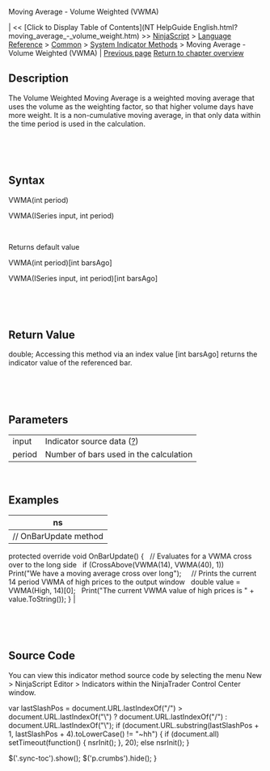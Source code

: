 ﻿










 


Moving Average - Volume Weighted (VWMA)







| &lt;&lt; [Click to Display Table of Contents](NT HelpGuide English.html?moving_average_-_volume_weight.htm) &gt;&gt;
 [NinjaScript](ninjascript.htm) &gt; [Language Reference](language_reference_wip.htm) &gt; [Common](common.htm) &gt; [System Indicator Methods](indicators.htm) &gt;
Moving Average - Volume Weighted (VWMA) | [Previous page](moving_average_-_variable_vma.htm)
[Return to chapter overview](indicators.htm)










Description
-----------


The Volume Weighted Moving Average is a weighted moving average that uses the volume as the weighting factor, so that higher volume days have more weight. It is a non-cumulative moving average, in that only data within the time period is used in the calculation. 


 


 


Syntax
------


VWMA(int period)  

VWMA(ISeries<double> input, int period)


 


Returns default value  

VWMA(int period)[int barsAgo]  

VWMA(ISeries<double> input, int period)[int barsAgo]


 


 


Return Value
------------


double; Accessing this method via an index value [int barsAgo] returns the indicator value of the referenced bar.


 


 


Parameters
----------




|  |  |
| --- | --- |
| input | Indicator source data ([?](valid_input_data_for_indicator.htm)) |
| period | Number of bars used in the calculation |



 



Examples
--------




| ns |
| --- |
| // OnBarUpdate method
protected override void OnBarUpdate()
{
   // Evaluates for a VWMA cross over to the long side
   if (CrossAbove(VWMA(14), VWMA(40), 1))
       Print("We have a moving average cross over long");
 
   // Prints the current 14 period VWMA of high prices to the output window
   double value = VWMA(High, 14)[0];
   Print("The current VWMA value of high prices is " + value.ToString());
} |



 


 


Source Code
-----------


You can view this indicator method source code by selecting the menu New &gt; NinjaScript Editor &gt; Indicators within the NinjaTrader Control Center window.





 
 var lastSlashPos = document.URL.lastIndexOf("/") &gt; document.URL.lastIndexOf("\\") ? document.URL.lastIndexOf("/") : document.URL.lastIndexOf("\\");
 if (document.URL.substring(lastSlashPos + 1, lastSlashPos + 4).toLowerCase() != "~hh") {
 if (document.all) setTimeout(function() {
 nsrInit();
 }, 20);
 else nsrInit();
 }
 
 
 $('.sync-toc').show();
 $('p.crumbs').hide();
 }
 
 
 



</double></double>